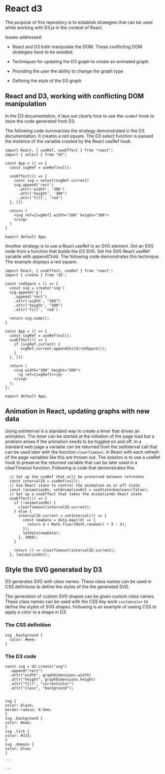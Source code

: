 # React d3

The purpose of this repository is to establish strategies that can be used while working with D3.js in the context of React.

Issues addressed:

- React and D3 both manipulate the DOM. These conflicting DOM strategies have to be avoided.

- Techniques for updating the D3 graph to create an animated graph.

- Providing the user the ability to change the graph type

- Defining the style of the D3 graph

## React and D3, working with conflicting DOM manipulation

In the D3 documentation, it lays out clearly how to use the <code>useRef</code> hook to store the code generated from D3.

The following code summarizes the strategy demonstrated in the D3 documentation. It creates a red square. The D3 select function is passed the instance of the variable created by the React useRef hook.

```
import React, { useRef, useEffect } from "react";
import { select } from "d3";

const App = () => {
  const svgRef = useRef(null);

  useEffect(() => {
    const svg = select(svgRef.current)
    svg.append('rect')
      .attr('width', '300')
      .attr('height', '300')
      .attr('fill', 'red')
  }, [])

  return (
    <svg ref={svgRef} width="300" height="300">
    </svg>
  )
}

export default App;
```

Another strategy is to use a React useRef in an SVG element.
Get an SVG node from a function that builds the D3 SVG.
Set the SVG React useRef variable with appendChild.
The following code demonstrates this technique. The example displays a red square.

```
import React, { useEffect, useRef } from 'react';
import { create } from 'd3';

const redSqare = () => {
  const svg = create('svg')
  svg.append('g')
    .append('rect')
    .attr('width', "300")
    .attr('height', "300")
    .attr('fill', 'red')

  return svg.node();
}

const App = () => {
  const svgRef = useRef(null);
  useEffect(() => {
    if (svgRef.current) {
       svgRef.current.appendChild(redSqare());
    }
  }, [])

  return (
    <svg width="300" height="300">
      <g ref={svgRef}></g>
    </svg>
  );
};

export default App;

```

## Animation in React, updating graphs with new data

Using setInterval is a standard way to create a timer that drives an animation. The timer can be started at the initiation of the page load but a problem arises if the animation needs to be toggled on and off. In a standard web page a variable can be returned from the setInterval call that can be used later with the function <code>clearTimeout</code>. In React with each refresh of the page variables like this are thrown out. The solution is to use a useRef hook to preserve the returned variable that can be later used in a clearTimeout function. Following is code that demonstrates this.

```
  // Set up the useRef that will be preserved between refreshes
  const intervalID = useRef(null);
  // Use React state to control the animation on or off state
  const [animationOn, setAnimationOn] = useState<boolean>(false);
  // Set up a useEffect that takes the animationOn React state
  useEffect(() => {
    if (!animationOn) {
      clearTimeout(intervalID.current);
    } else {
      intervalID.current = setInterval(() => {
        const newData = data.map((d) => {
          return d + Math.floor(Math.random() * 3 - 3);
        });
        setData(newData);
      }, 3000);
    }

    return () => clearTimeout(intervalID.current);
  }, [animationOn]);
```

## Style the SVG generated by D3

D3 generates SVG with class names. These class names can be used in CSS defintions to define the styles of the the generated SVG.

The generation of custom SVG shapes can be given custom class names. These class names can be used with the CSS key work <code>customcolor</code> to define the styles of SVG shapes. Following is an example of useing CSS to apply a color to a shape in D3.

### The CSS definition

```
svg .background {
  color: #eee;
}
```

### The D3 code

```
const svg = d3.create("svg")
  .append("rect")
  .attr("width", graphDimensions.width)
  .attr("height", graphDimensions.height)
  .attr("fill", "currentcolor")
  .attr("class", "background");
```

````

svg {
color: black;
border-radius: 0.5em;
}
svg .background {
color: #eee;
}
svg .tick {
color: #333;
}
svg .domain {
color: blue;
}

```

```
